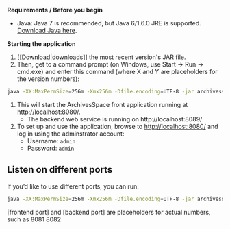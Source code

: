 **Requirements / Before you begin**

* Java: Java 7 is recommended, but Java 6/1.6.0 JRE is supported.  [Download Java here](http://www.java.com/en/download/index.jsp). 

**Starting the application**

1. [[Download|downloads]] the most recent version's JAR file. 
1. Then, get to a command prompt (on Windows, use Start -> Run -> cmd.exe) and enter this command (where X and Y are placeholders for the version numbers):
```sh
java -XX:MaxPermSize=256m -Xmx256m -Dfile.encoding=UTF-8 -jar archivesspace.v0.X.Y.jar
```
1. This will start the ArchivesSpace front application running at [http://localhost:8080/](http://localhost:8080).
   * The backend web service is running on http://localhost:8089/ 
1. To set up and use the application, browse to [http://localhost:8080/](http://localhost:8080) and log in using the adminstrator account:
   * Username: `admin`
   * Password: `admin`

## Listen on different ports

If you’d like to use different ports, you can run:

```sh
java -XX:MaxPermSize=256m -Xmx256m -Dfile.encoding=UTF-8 -jar archivesspace.v0.X.Y.jar [frontend port] [backend port]
```
[frontend port] and [backend port] are placeholders for actual numbers, such as 8081 8082